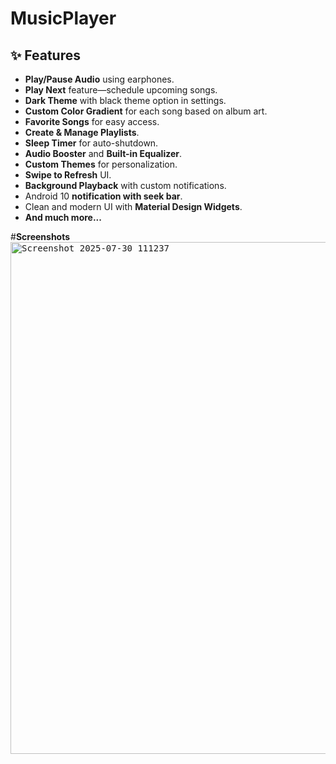 # MusicPlayer #

## ✨ Features

- **Play/Pause Audio** using earphones.
- **Play Next** feature—schedule upcoming songs.
- **Dark Theme** with black theme option in settings.
- **Custom Color Gradient** for each song based on album art.
- **Favorite Songs** for easy access.
- **Create & Manage Playlists**.
- **Sleep Timer** for auto-shutdown.
- **Audio Booster** and **Built-in Equalizer**.
- **Custom Themes** for personalization.
- **Swipe to Refresh** UI.
- **Background Playback** with custom notifications.
- Android 10 **notification with seek bar**.
- Clean and modern UI with **Material Design Widgets**.
- **And much more...**

#**Screenshots**
<kbd>
    <img width="916" height="819" alt="Screenshot 2025-07-30 111237" src="https://github.com/user-attachments/assets/c8d11efe-9885-42a3-adcb-6c667bc44d38" />

<kbd>








